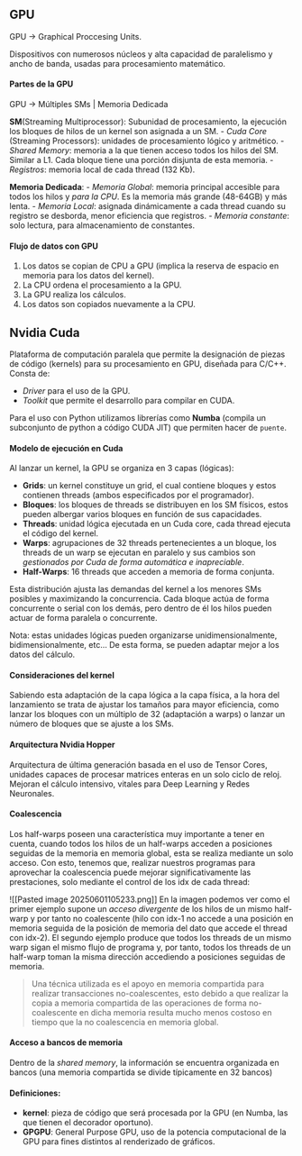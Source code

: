 
## GPU
GPU -> Graphical Proccesing Units.

Dispositivos con numerosos núcleos y alta capacidad de paralelismo y ancho de banda, usadas para procesamiento matemático.
#### Partes de la GPU
GPU -> Múltiples SMs | Memoria Dedicada

**SM**(Streaming Multiprocessor): Subunidad de procesamiento, la ejecución los bloques de hilos de un kernel  son asignada a un SM.
	- *Cuda Core* (Streaming Processors): unidades de procesamiento lógico y aritmético.
	- *Shared Memory*: memoria a la que tienen acceso todos los hilos del SM. Similar a L1. Cada bloque tiene una porción disjunta de esta memoria.
	- *Registros*: memoria local de cada thread (132 Kb).

**Memoria Dedicada**:
	- *Memoria Global*:  memoria principal accesible para todos los hilos y *para la CPU*. Es la memoria más grande (48-64GB) y más lenta.
	- *Memoria Local*: asignada dinámicamente a cada thread cuando su registro se desborda, menor eficiencia que registros.
	- *Memoria constante*: solo lectura, para almacenamiento de constantes.

#### Flujo de datos con GPU
1. Los datos se copian de CPU a GPU (implica la reserva de espacio en memoria para los datos del kernel).
2. La CPU ordena el procesamiento a la GPU.
3. La GPU realiza los cálculos.
4. Los datos son copiados nuevamente a la CPU.

## Nvidia Cuda
Plataforma de computación paralela que permite la designación de piezas de código (kernels) para su procesamiento en GPU, diseñada para C/C++. Consta de:
- *Driver* para el uso de la GPU.
- *Toolkit* que permite el desarrollo para compilar en CUDA.

Para el uso con Python utilizamos librerías como **Numba** (compila un subconjunto de python a código CUDA JIT) que permiten hacer de `puente`.

#### Modelo de ejecución en Cuda
Al lanzar un kernel, la GPU se organiza en 3 capas (lógicas):

- **Grids**: un kernel constituye un grid, el cual contiene bloques y estos contienen threads (ambos especificados por el programador).
- **Bloques**: los bloques de threads se distribuyen en los SM físicos, estos pueden albergar varios bloques en función de sus capacidades.
- **Threads**: unidad lógica ejecutada en un Cuda core, cada thread ejecuta el código del kernel.
- **Warps**: agrupaciones de 32 threads pertenecientes a un bloque, los threads de un warp se ejecutan en paralelo y sus cambios son *gestionados por Cuda de forma automática e inapreciable*. 
- **Half-Warps**: 16 threads que acceden a memoria de forma conjunta.

Esta distribución ajusta las demandas del kernel a los menores SMs posibles y maximizando la concurrencia. Cada bloque actúa de forma concurrente o serial con los demás, pero dentro de él los hilos pueden actuar de forma paralela o concurrente.

Nota: estas unidades lógicas pueden organizarse unidimensionalmente, bidimensionalmente, etc... De esta forma, se pueden adaptar mejor a los datos del cálculo. 

#### Consideraciones del kernel
Sabiendo esta adaptación de la capa lógica a la capa física, a la hora del lanzamiento se trata de ajustar los tamaños para mayor eficiencia, como lanzar los bloques con un múltiplo de 32 (adaptación a warps) o lanzar un número de bloques que se ajuste a los SMs.

#### Arquitectura Nvidia Hopper
Arquitectura de última generación basada en el uso de Tensor Cores, unidades capaces de procesar matrices enteras en un solo ciclo de reloj.
Mejoran el cálculo intensivo, vitales para Deep Learning y Redes Neuronales.

#### Coalescencia
Los half-warps poseen una característica muy importante a tener en cuenta, cuando todos los hilos de un half-warps acceden a posiciones seguidas de la memoria en memoria global, esta se realiza mediante un solo acceso. Con esto, tenemos que, realizar nuestros programas para aprovechar la coalescencia puede mejorar significativamente las prestaciones, solo mediante el control de los idx de cada thread:

![[Pasted image 20250601105233.png]]
En la imagen podemos ver como el primer ejemplo supone un *acceso divergente* de los hilos de un mismo half-warp y por tanto no coalescente (hilo con idx-1 no accede a una posición en memoria seguida de la posición de memoria del dato que accede el thread con idx-2).
El segundo ejemplo produce que todos los threads de un mismo warp sigan el mismo flujo de programa y, por tanto, todos los threads de un half-warp toman la misma dirección accediendo a posiciones seguidas de memoria.

> Una técnica utilizada es el apoyo en memoria compartida para realizar transacciones no-coalescentes, esto debido a que realizar la copia a memoria compartida de las operaciones de forma no-coalescente en dicha memoria resulta mucho menos costoso en tiempo que la no coalescencia en memoria global.

#### Acceso a bancos de memoria
Dentro de la *shared memory*, la información se encuentra organizada en bancos (una memoria compartida se divide típicamente en 32 bancos)


#### Definiciones:
- **kernel**: pieza de código que será procesada por la GPU (en Numba, las que tienen el decorador oportuno).
- **GPGPU**: General Purpose GPU, uso de la potencia computacional de la GPU para fines distintos al renderizado de gráficos.


